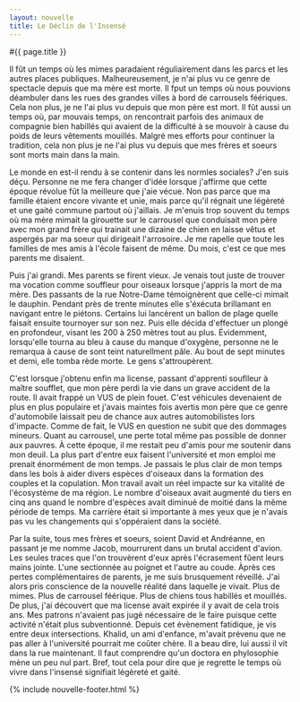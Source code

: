 ```yaml
---
layout: nouvelle
title: Le Déclin de l'Insensé
---
```


#{{ page.title }}

Il fût un temps où les mimes paradaient réguliairement dans les parcs et les autres places publiques. Malheureusement, je n'ai plus vu ce genre de spectacle depuis que ma mère est morte. Il fput un temps où nous pouvions déambuler dans les rues des grandes villes à bord de carrousels féériques. Cela non plus, je ne l'ai plus vu depuis que mon père est mort. Il fût aussi un temps où, par mouvais temps, on rencontrait parfois des animaux de compagnie bien habillés qui avaient de la difficulté à se mouvoir à cause du poids de leurs vêtements mouillés. Malgré mes efforts pour continuer la tradition, cela non plus je ne l'ai plus vu depuis que mes frères et soeurs sont morts main dans la main. 

Le monde en est-il rendu à se contenir dans les normles sociales? J'en suis déçu. Personne ne me fera changer d'idée lorsque j'affirme que cette époque révolue fût la meilleure que j'aie vécue. Non pas parce que ma famille étaient encore vivante et unie, mais parce qu'il régnait une légèreté et une gaité commune partout où j'aillais. Je m'enuis trop souvent du temps où ma mère mimait la girouette sur le carrousel que conduisait mon père avec mon grand frère qui trainait une dizaine de chien en laisse vêtus et aspergés par ma soeur qui dirigeait l'arrosoire. Je me rapelle que toute les familles de mes amis à l'école faisent de même. Du mois, c'est ce que mes parents me disaient. 

Puis j'ai grandi. Mes parents se firent vieux. Je venais tout juste de trouver ma vocation comme souffleur pour oiseaux lorsque j'appris la mort de ma mère. Des passants de la rue Notre-Dame témoignèrent que celle-ci mimait le dauphin. Pendant près de trente minutes elle s'éxécuta brillamant en navigant entre le piétons. Certains lui lancèrent un ballon de plage quelle faisait ensuite tournoyer sur son nez. Puis elle décida d'effectuer un plongé en profondeur, visant les 200 à 250 mètres tout au plus. Évidemment, lorsqu'elle tourna au bleu à cause du manque d'oxygène, personne ne le remarqua à cause de sont teint naturellment pâle. Au bout de sept minutes et demi, elle tomba rède morte. Le gens s'attroupèrent.

C'est lorsque j'obtenu enfin ma license, passant d'apprenti souflleur à maître soufflet, que mon père perdi la vie dans un grave accident de la route. Il avait frappé un  VUS de plein fouet. C'est véhicules devenaient de plus en plus populaire et j'avais maintes fois avertis mon père que ce genre d'automobile laissait peu de chance aux autres automobilistes lors d'impacte. Comme de fait, le VUS en question ne subit que des dommages mineurs. Quant au carrousel, une perte total même pas possible de donner aux pauvres. À cette époque, il me restait peu d'amis pour me soutenir dans mon deuil. La plus part d'entre eux faisent l'université et mon emploi me prenait énormément de mon temps. Je passais le plus clair de mon temps dans les bois à aider divers espèces d'oiseaux dans la formation des couples et la copulation. Mon travail avait un réel impacte sur ka vitalité de l'écosystème de ma région. Le nombre d'oiseaux avait augmenté du tiers en cinq ans quand le nombre d'espèces avait diminué de moitié dans la même 
période de temps. Ma carrière était si importante à mes yeux que je n'avais pas vu les changements qui s'oppéraient dans la société. 

Par la suite, tous mes frères et soeurs, soient David et Andréanne, en passant je me nomme Jacob, mourrurent dans un brutal accident d'avion. Les seules traces que l'on trouvèrent d'eux après l'écrasement fûent leurs mains jointe. L'une sectionnée au poignet et l'autre au coude. Àprès ces pertes complémentaires de parents, je me suis brusquement réveillé. J'ai alors pris conscience de la nouvelle réalité dans laquelle je vivait. Plus de mimes. Plus de carrousel féérique. Plus de chiens tous habillés et mouillés. De plus, j'ai découvert que ma license avait expirée il y avait de cela trois ans. Mes patrons n'avaient pas jugé nécessaire de le faire puisque cette activité n'était plus subventionné. Depuis cet évènement fatidique, je vis entre deux intersections. Khalid, un ami d'enfance, m'avait prévenu que ne pas aller à l'université pourrait me coûter chère. Il a beau dire, lui aussi il vit dans la rue maintenant. Il faut comprendre qu'un doctora en phylosophie mène un peu nul part. Bref, tout cela pour dire 
que je regrette le temps où vivre dans l'insensé signifiait légèreté et gaité.

{% include nouvelle-footer.html %}
